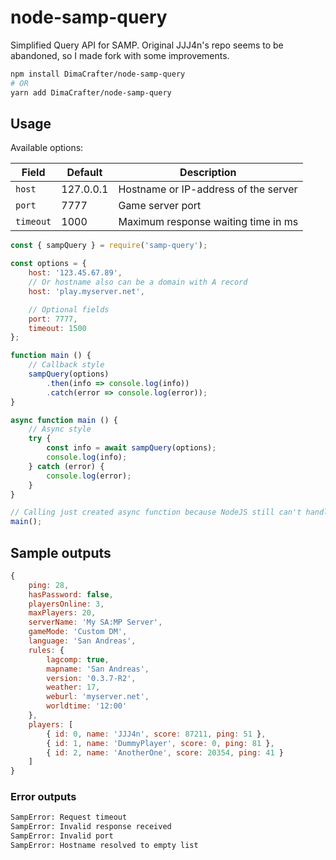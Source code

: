# node-samp-query

Simplified Query API for SAMP.
Original JJJ4n's repo seems to be abandoned, so I made fork with some improvements.

```sh
npm install DimaCrafter/node-samp-query
# OR
yarn add DimaCrafter/node-samp-query
```

## Usage

Available options:

| Field     | Default   | Description                          |
|-----------|-----------|--------------------------------------|
| `host`    | 127.0.0.1 | Hostname or IP-address of the server |
| `port`    | 7777      | Game server port                     |
| `timeout` | 1000      | Maximum response waiting time in ms  |

```js
const { sampQuery } = require('samp-query');

const options = {
    host: '123.45.67.89',
    // Or hostname also can be a domain with A record
    host: 'play.myserver.net',

    // Optional fields
    port: 7777,
    timeout: 1500
};

function main () {
    // Callback style
    sampQuery(options)
        .then(info => console.log(info))
        .catch(error => console.log(error));
}

async function main () {
    // Async style
    try {
        const info = await sampQuery(options);
        console.log(info);
    } catch (error) {
        console.log(error);
    }
}

// Calling just created async function because NodeJS still can't handle top-level await :(
main();
```

## Sample outputs

```js
{
    ping: 28,
    hasPassword: false,
    playersOnline: 3,
    maxPlayers: 20,
    serverName: 'My SA:MP Server',
    gameMode: 'Custom DM',
    language: 'San Andreas',
    rules: {
        lagcomp: true,
        mapname: 'San Andreas',
        version: '0.3.7-R2',
        weather: 17,
        weburl: 'myserver.net',
        worldtime: '12:00'
    },
    players: [
        { id: 0, name: 'JJJ4n', score: 87211, ping: 51 },
        { id: 1, name: 'DummyPlayer', score: 0, ping: 81 },
        { id: 2, name: 'AnotherOne', score: 20354, ping: 41 }
    ]
}
```

### Error outputs

```txt
SampError: Request timeout
SampError: Invalid response received
SampError: Invalid port
SampError: Hostname resolved to empty list
```
